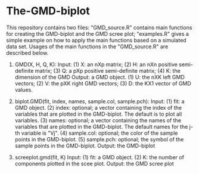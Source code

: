 # The-GMD-biplot
This repository contains two files: "GMD_source.R" contains main functions for creating the GMD-biplot and the GMD scree plot; "examples.R" gives a simple example on how to apply the main functions based on a simulated data set. Usages of the main functions in the "GMD_source.R" are described below. 

1. GMD(X, H, Q, K): 
Input: 
(1) X: an nXp matrix; (2) H: an nXn positive semi-definite matrix; (3) Q: a pXp positive semi-definite matrix; (4) K: the dimension of the GMD
Output: a GMD object. 
(1) U: the nXK left GMD vectors; (2) V: the pXK right GMD vectors; (3) D: the KX1 vector of GMD values.

2. biplot.GMD(fit, index, names, sample.col, sample.pch):
Input: 
(1) fit: a GMD object.
(2) index: optional; a vector containing the index of the variables that are plotted in the GMD-biplot. The default is to plot all variables.
(3) names: optional; a vector containing the names of the variables that are plotted in the GMD-biplot. The default names for the j-th variable is "Vj".
(4) sample.col: optional; the color of the sample points in the GMD-biplot.
(5) sample.pch: optional; the symbol of the sample points in the GMD-biplot.
Output: the GMD-biplot

3. screeplot.gmd(fit, K)
Input: 
(1) fit: a GMD object.
(2) K: the number of components plotted in the scee plot.
Output: the GMD scree plot




